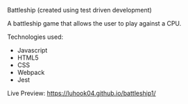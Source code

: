 Battleship (created using test driven development)

A battleship game that allows the user to play against a CPU.

Technologies used: 
  - Javascript
  - HTML5
  - CSS
  - Webpack
  - Jest

Live Preview: https://luhook04.github.io/battleship1/
